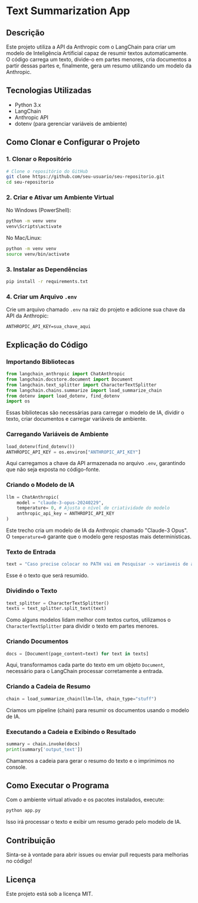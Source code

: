 # Text Summarization App

## Descrição

Este projeto utiliza a API da Anthropic com o LangChain para criar um modelo de Inteligência Artificial capaz de resumir textos automaticamente. O código carrega um texto, divide-o em partes menores, cria documentos a partir dessas partes e, finalmente, gera um resumo utilizando um modelo da Anthropic.

## Tecnologias Utilizadas

- Python 3.x
- LangChain
- Anthropic API
- dotenv (para gerenciar variáveis de ambiente)

## Como Clonar e Configurar o Projeto

### 1. Clonar o Repositório

```sh
# Clone o repositório do GitHub
git clone https://github.com/seu-usuario/seu-repositorio.git
cd seu-repositorio
```

### 2. Criar e Ativar um Ambiente Virtual

No Windows (PowerShell):

```sh
python -m venv venv
venv\Scripts\activate
```

No Mac/Linux:

```sh
python -m venv venv
source venv/bin/activate
```

### 3. Instalar as Dependências

```sh
pip install -r requirements.txt
```

### 4. Criar um Arquivo `.env`

Crie um arquivo chamado `.env` na raiz do projeto e adicione sua chave da API da Anthropic:

```
ANTHROPIC_API_KEY=sua_chave_aqui
```

## Explicação do Código

### Importando Bibliotecas

```python
from langchain_anthropic import ChatAnthropic
from langchain.docstore.document import Document
from langchain.text_splitter import CharacterTextSplitter  
from langchain.chains.summarize import load_summarize_chain
from dotenv import load_dotenv, find_dotenv
import os
```

Essas bibliotecas são necessárias para carregar o modelo de IA, dividir o texto, criar documentos e carregar variáveis de ambiente.

### Carregando Variáveis de Ambiente

```python
load_dotenv(find_dotenv())
ANTHROPIC_API_KEY = os.environ["ANTHROPIC_API_KEY"]
```

Aqui carregamos a chave da API armazenada no arquivo `.env`, garantindo que não seja exposta no código-fonte.

### Criando o Modelo de IA

```python
llm = ChatAnthropic(
    model = "claude-3-opus-20240229",
    temperature= 0, # Ajusta o nível de criatividade do modelo
    anthropic_api_key = ANTHROPIC_API_KEY
)
```

Este trecho cria um modelo de IA da Anthropic chamado "Claude-3 Opus". O `temperature=0` garante que o modelo gere respostas mais determinísticas.

### Texto de Entrada

```python
text = "Caso precise colocar no PATH vai em Pesquisar -> variaveis de ambiente -> Editar variaveis de ambiente -> Ai vai abrir uma aba e vc clica em variaveis de ambiente"
```

Esse é o texto que será resumido.

### Dividindo o Texto

```python
text_splitter = CharacterTextSplitter()
texts = text_splitter.split_text(text)
```

Como alguns modelos lidam melhor com textos curtos, utilizamos o `CharacterTextSplitter` para dividir o texto em partes menores.

### Criando Documentos

```python
docs = [Document(page_content=text) for text in texts]
```

Aqui, transformamos cada parte do texto em um objeto `Document`, necessário para o LangChain processar corretamente a entrada.

### Criando a Cadeia de Resumo

```python
chain = load_summarize_chain(llm=llm, chain_type="stuff")
```

Criamos um pipeline (chain) para resumir os documentos usando o modelo de IA.

### Executando a Cadeia e Exibindo o Resultado

```python
summary = chain.invoke(docs)
print(summary['output_text'])
```

Chamamos a cadeia para gerar o resumo do texto e o imprimimos no console.

## Como Executar o Programa

Com o ambiente virtual ativado e os pacotes instalados, execute:

```sh
python app.py
```

Isso irá processar o texto e exibir um resumo gerado pelo modelo de IA.

## Contribuição

Sinta-se à vontade para abrir issues ou enviar pull requests para melhorias no código!

## Licença

Este projeto está sob a licença MIT.


